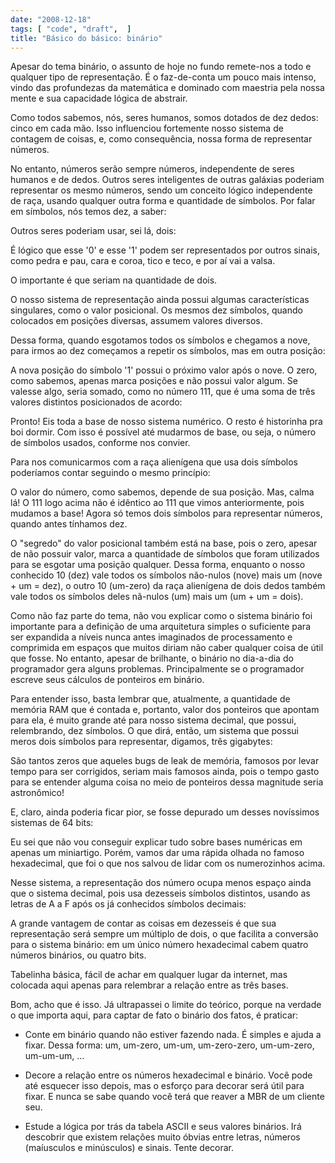 ```yaml
---
date: "2008-12-18"
tags: [ "code", "draft",  ]
title: "Básico do básico: binário"
---
```

Apesar do tema binário, o assunto de hoje no fundo remete-nos a todo e qualquer tipo de representação. É o faz-de-conta um pouco mais intenso, vindo das profundezas da matemática e dominado com maestria pela nossa mente e sua capacidade lógica de abstrair.

Como todos sabemos, nós, seres humanos, somos dotados de dez dedos: cinco em cada mão. Isso influenciou fortemente nosso sistema de contagem de coisas, e, como consequência, nossa forma de representar números.

No entanto, números serão sempre números, independente de seres humanos e de dedos. Outros seres inteligentes de outras galáxias poderiam representar os mesmo números, sendo um conceito lógico independente de raça, usando qualquer outra forma e quantidade de símbolos. Por falar em símbolos, nós temos dez, a saber:


Outros seres poderiam usar, sei lá, dois:


É lógico que esse '0' e esse '1' podem ser representados por outros sinais, como pedra e pau, cara e coroa, tico e teco, e por aí vai a valsa.

O importante é que seriam na quantidade de dois.

O nosso sistema de representação ainda possui algumas características singulares, como o valor posicional. Os mesmos dez símbolos, quando colocados em posições diversas, assumem valores diversos.

Dessa forma, quando esgotamos todos os símbolos e chegamos a nove, para irmos ao dez começamos a repetir os símbolos, mas em outra posição:


A nova posição do símbolo '1' possui o próximo valor após o nove. O zero, como sabemos, apenas marca posições e não possui valor algum. Se valesse algo, seria somado, como no número 111, que é uma soma de três valores distintos posicionados de acordo:


Pronto! Eis toda a base de nosso sistema numérico. O resto é historinha pra boi dormir. Com isso é possível até mudarmos de base, ou seja, o número de símbolos usados, conforme nos convier.

Para nos comunicarmos com a raça alienígena que usa dois símbolos poderíamos contar seguindo o mesmo princípio:


O valor do número, como sabemos, depende de sua posição. Mas, calma lá! O 111 logo acima não é idêntico ao 111 que vimos anteriormente, pois mudamos a base! Agora só temos dois símbolos para representar números, quando antes tínhamos dez.

O "segredo" do valor posicional também está na base, pois o zero, apesar de não possuir valor, marca a quantidade de símbolos que foram utilizados para se esgotar uma posição qualquer. Dessa forma, enquanto o nosso conhecido 10 (dez) vale todos os símbolos não-nulos (nove) mais um (nove + um = dez), o outro 10 (um-zero) da raça alienígena de dois dedos também vale todos os símbolos deles nã-nulos (um) mais um (um + um = dois).

Como não faz parte do tema, não vou explicar como o sistema binário foi importante para a definição de uma arquitetura simples o suficiente para ser expandida a níveis nunca antes imaginados de processamento e comprimida em espaços que muitos diriam não caber qualquer coisa de útil que fosse. No entanto, apesar de brilhante, o binário no dia-a-dia do programador gera alguns problemas. Principalmente se o programador escreve seus cálculos de ponteiros em binário.

Para entender isso, basta lembrar que, atualmente, a quantidade de memória RAM que é contada e, portanto, valor dos ponteiros que apontam para ela, é muito grande até para nosso sistema decimal, que possui, relembrando, dez símbolos. O que dirá, então, um sistema que possui meros dois símbolos para representar, digamos, três gigabytes:


São tantos zeros que aqueles bugs de leak de memória, famosos por levar tempo para ser corrigidos, seriam mais famosos ainda, pois o tempo gasto para se entender alguma coisa no meio de ponteiros dessa magnitude seria astronômico!

E, claro, ainda poderia ficar pior, se fosse depurado um desses novíssimos sistemas de 64 bits:


Eu sei que não vou conseguir explicar tudo sobre bases numéricas em apenas um miniartigo. Porém, vamos dar uma rápida olhada no famoso hexadecimal, que foi o que nos salvou de lidar com os numerozinhos acima.

Nesse sistema, a representação dos número ocupa menos espaço ainda que o sistema decimal, pois usa dezesseis símbolos distintos, usando as letras de A a F após os já conhecidos símbolos decimais:


A grande vantagem de contar as coisas em dezesseis é que sua representação será sempre um múltiplo de dois, o que facilita a conversão para o sistema binário: em um único número hexadecimal cabem quatro números binários, ou quatro bits.


Tabelinha básica, fácil de achar em qualquer lugar da internet, mas colocada aqui apenas para relembrar a relação entre as três bases.

Bom, acho que é isso. Já ultrapassei o limite do teórico, porque na verdade o que importa aqui, para captar de fato o binário dos fatos, é praticar:

	
  * Conte em binário quando não estiver fazendo nada. É simples e ajuda a fixar. Dessa forma: um, um-zero, um-um, um-zero-zero, um-um-zero, um-um-um, ...

	
  * Decore a relação entre os números hexadecimal e binário. Você pode até esquecer isso depois, mas o esforço para decorar será útil para fixar. E nunca se sabe quando você terá que reaver a MBR de um cliente seu.

	
  * Estude a lógica por trás da tabela ASCII e seus valores binários. Irá descobrir que existem relações muito óbvias entre letras, números (maíusculos e minúsculos) e sinais. Tente decorar.

